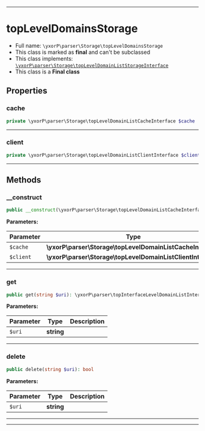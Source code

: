 ***

# topLevelDomainsStorage





* Full name: `\yxorP\parser\Storage\topLevelDomainsStorage`
* This class is marked as **final** and can't be subclassed
* This class implements:
[`\yxorP\parser\Storage\topLevelDomainListStorageInterface`](./topLevelDomainListStorageInterface.md)
* This class is a **Final class**



## Properties


### cache



```php
private \yxorP\parser\Storage\topLevelDomainListCacheInterface $cache
```






***

### client



```php
private \yxorP\parser\Storage\topLevelDomainListClientInterface $client
```






***

## Methods


### __construct



```php
public __construct(\yxorP\parser\Storage\topLevelDomainListCacheInterface $cache, \yxorP\parser\Storage\topLevelDomainListClientInterface $client): mixed
```








**Parameters:**

| Parameter | Type | Description |
|-----------|------|-------------|
| `$cache` | **\yxorP\parser\Storage\topLevelDomainListCacheInterface** |  |
| `$client` | **\yxorP\parser\Storage\topLevelDomainListClientInterface** |  |




***

### get



```php
public get(string $uri): \yxorP\parser\topInterfaceLevelDomainListInterface
```








**Parameters:**

| Parameter | Type | Description |
|-----------|------|-------------|
| `$uri` | **string** |  |




***

### delete



```php
public delete(string $uri): bool
```








**Parameters:**

| Parameter | Type | Description |
|-----------|------|-------------|
| `$uri` | **string** |  |




***


***

